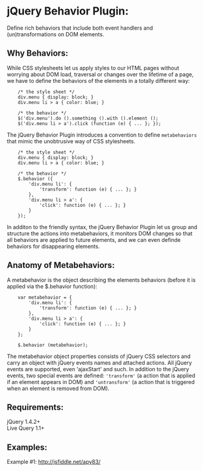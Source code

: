 # jQuery Behavior Plugin:
Define rich behaviors that include both event handlers and (un)transformations on DOM elements.

## Why Behaviors:
While CSS stylesheets let us apply styles to our HTML pages without worrying about DOM load, traversal or changes over the lifetime of a page, we have to define the behaviors of the elements in a totally different way:

        /* the style sheet */
        div.menu { display: block; }
        div.menu li > a { color: blue; }

        /* the behavior */
        $('div.menu').do ().something ().with ().element ();
        $('div.menu li > a').click (function (e) { ... }; });


The jQuery Behavior Plugin introduces a convention to define `` metabehaviors `` that mimic the unobtrusive way of CSS stylesheets.

        /* the style sheet */
        div.menu { display: block; }
        div.menu li > a { color: blue; }

        /* the behavior */
        $.behavior ({
            'div.menu li': {
                'transform': function (e) { ... }; }
            },
            'div.menu li > a': {
                'click': function (e) { ... }; }
            }
        });


In additon to the friendly syntax, the jQuery Behavior Plugin let us group and structure the actions into metabehaviors, it monitors DOM changes so that all behaviors are applied to future elements, and we can even definde behaviors for disappearing elements.


## Anatomy of Metabehaviors:
A metabehavior is the object describing the elements behaviors (before it is applied via the $.behavior function):

        var metabehavior = {
            'div.menu li': {
                'transform': function (e) { ... }; }
            },
            'div.menu li > a': {
                'click': function (e) { ... }; }
            }
        };

        $.behavior (metabehavior);

The metabehavior object properties consists of jQuery CSS selectors and carry an object with jQuery events names and attached actions. All jQuery events are supported, even 'ajaxStart' and such. In addition to the jQuery events, two special events are defined: `` 'transform' `` (a action that is applied if an element appears in DOM) and `` 'untransform' `` (a action that is triggered when an element is removed from DOM).

## Requirements:
jQuery 1.4.2+  
Live Query 1.1+

## Examples:
Example #1: http://jsfiddle.net/apy83/

